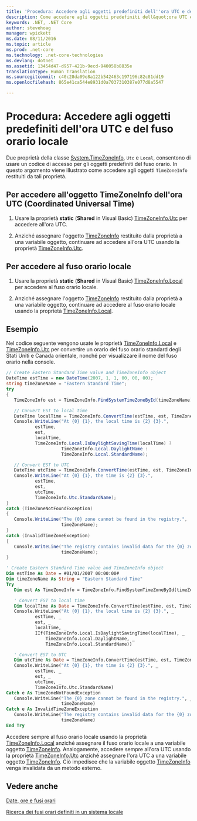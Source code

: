 ```yaml
---
title: 'Procedura: Accedere agli oggetti predefiniti dell''ora UTC e del fuso orario locale'
description: Come accedere agli oggetti predefiniti dell&quot;ora UTC e del fuso orario locale
keywords: .NET, .NET Core
author: stevehoag
manager: wpickett
ms.date: 08/11/2016
ms.topic: article
ms.prod: .net-core
ms.technology: .net-core-technologies
ms.devlang: dotnet
ms.assetid: 13454d47-d957-421b-9ecd-940058b8835e
translationtype: Human Translation
ms.sourcegitcommit: c40c28da09e8a122b542463c197196c82c81dd19
ms.openlocfilehash: 865e41ca544e8931d0a7037310387e077d8a5547

---
```


# <a name="how-to-access-the-predefined-utc-and-local-time-zone-objects"></a>Procedura: Accedere agli oggetti predefiniti dell'ora UTC e del fuso orario locale

Due proprietà della classe [System.TimeZoneInfo](xref:System.TimeZoneInfo), `Utc` e `Local`, consentono di usare un codice di accesso per gli oggetti predefiniti del fuso orario. In questo argomento viene illustrato come accedere agli oggetti `TimeZoneInfo` restituiti da tali proprietà.

## <a name="to-access-the-coordinated-universal-time-utc-timezoneinfo-object"></a>Per accedere all'oggetto TimeZoneInfo dell'ora UTC (Coordinated Universal Time)

1. Usare la proprietà **static** (**Shared** in Visual Basic) [TimeZoneInfo.Utc](xref:System.TimeZoneInfo.Utc) per accedere all'ora UTC.

2. Anziché assegnare l'oggetto [TimeZoneInfo](xref:System.TimeZoneInfo) restituito dalla proprietà a una variabile oggetto, continuare ad accedere all'ora UTC usando la proprietà [TimeZoneInfo.Utc](xref:System.TimeZoneInfo.Utc).


## <a name="to-access-the-local-time-zone"></a>Per accedere al fuso orario locale

1. Usare la proprietà **static** (**Shared** in Visual Basic) [TimeZoneInfo.Local](xref:System.TimeZoneInfo.Local) per accedere al fuso orario locale.

2. Anziché assegnare l'oggetto [TimeZoneInfo](xref:System.TimeZoneInfo) restituito dalla proprietà a una variabile oggetto, continuare ad accedere al fuso orario locale usando la proprietà [TimeZoneInfo.Local](xref:System.TimeZoneInfo.Local).

## <a name="example"></a>Esempio

Nel codice seguente vengono usate le proprietà [TimeZoneInfo.Local](xref:System.TimeZoneInfo.Local) e [TimeZoneInfo.Utc](xref:System.TimeZoneInfo.Utc) per convertire un orario del fuso orario standard degli Stati Uniti e Canada orientale, nonché per visualizzare il nome del fuso orario nella console.

```csharp
// Create Eastern Standard Time value and TimeZoneInfo object      
DateTime estTime = new DateTime(2007, 1, 1, 00, 00, 00);
string timeZoneName = "Eastern Standard Time";
try
{
   TimeZoneInfo est = TimeZoneInfo.FindSystemTimeZoneById(timeZoneName);

   // Convert EST to local time
   DateTime localTime = TimeZoneInfo.ConvertTime(estTime, est, TimeZoneInfo.Local);
   Console.WriteLine("At {0} {1}, the local time is {2} {3}.", 
           estTime, 
           est, 
           localTime, 
           TimeZoneInfo.Local.IsDaylightSavingTime(localTime) ?
                     TimeZoneInfo.Local.DaylightName : 
                     TimeZoneInfo.Local.StandardName);

   // Convert EST to UTC
   DateTime utcTime = TimeZoneInfo.ConvertTime(estTime, est, TimeZoneInfo.Utc);
   Console.WriteLine("At {0} {1}, the time is {2} {3}.", 
           estTime, 
           est, 
           utcTime, 
           TimeZoneInfo.Utc.StandardName);
}
catch (TimeZoneNotFoundException)
{
   Console.WriteLine("The {0} zone cannot be found in the registry.", 
                     timeZoneName);
}
catch (InvalidTimeZoneException)
{
   Console.WriteLine("The registry contains invalid data for the {0} zone.", 
                     timeZoneName);
}
```

```vb
' Create Eastern Standard Time value and TimeZoneInfo object      
Dim estTime As Date = #01/01/2007 00:00:00#
Dim timeZoneName As String = "Eastern Standard Time"
Try
   Dim est As TimeZoneInfo = TimeZoneInfo.FindSystemTimeZoneById(timeZoneName)

   ' Convert EST to local time
   Dim localTime As Date = TimeZoneInfo.ConvertTime(estTime, est, TimeZoneInfo.Local)
   Console.WriteLine("At {0} {1}, the local time is {2} {3}.", _
           estTime, _
           est, _
           localTime, _
           IIf(TimeZoneInfo.Local.IsDaylightSavingTime(localTime), _
               TimeZoneInfo.Local.DaylightName, _
               TimeZoneInfo.Local.StandardName))

   ' Convert EST to UTC
   Dim utcTime As Date = TimeZoneInfo.ConvertTime(estTime, est, TimeZoneInfo.Utc)
   Console.WriteLine("At {0} {1}, the time is {2} {3}.", _
           estTime, _
           est, _
           utcTime, _
           TimeZoneInfo.Utc.StandardName)
Catch e As TimeZoneNotFoundException
   Console.WriteLine("The {0} zone cannot be found in the registry.", _
                     timeZoneName)
Catch e As InvalidTimeZoneException
   Console.WriteLine("The registry contains invalid data for the {0} zone.", _
                     timeZoneName)
End Try
```

Accedere sempre al fuso orario locale usando la proprietà [TimeZoneInfo.Local](xref:System.TimeZoneInfo.Local) anziché assegnare il fuso orario locale a una variabile oggetto [TimeZoneInfo](xref:System.TimeZoneInfo). Analogamente, accedere sempre all'ora UTC usando la proprietà [TimeZoneInfo.Utc](xref:System.TimeZoneInfo.Utc) anziché assegnare l'ora UTC a una variabile oggetto [TimeZoneInfo](xref:System.TimeZoneInfo). Ciò impedisce che la variabile oggetto [TimeZoneInfo](xref:System.TimeZoneInfo) venga invalidata da un metodo esterno.


## <a name="see-also"></a>Vedere anche

[Date, ore e fusi orari](index.md)

[Ricerca dei fusi orari definiti in un sistema locale](finding-the-time-zones-on-local-system.md)



<!--HONumber=Nov16_HO1-->


